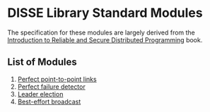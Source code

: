 # DISSE Library Standard Modules

The specification for these modules are largely derived from the [Introduction to Reliable and Secure Distributed Programming](https://dl.acm.org/doi/10.5555/1972495) book.

## List of Modules
 1. [Perfect point-to-point links](./pl.md)
 2. [Perfect failure detector](./pfd.md)
 3. [Leader election](./le.md)
 4. [Best-effort broadcast](./beb.md)